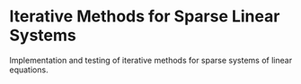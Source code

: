 # Iterative Methods for Sparse Linear Systems
Implementation and testing of iterative methods for sparse systems of linear equations. 
